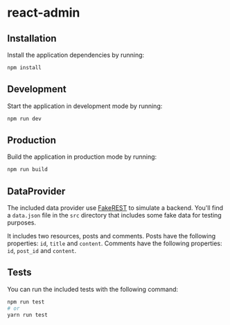 # react-admin

## Installation

Install the application dependencies by running:

```sh
npm install
```

## Development

Start the application in development mode by running:

```sh
npm run dev
```

## Production

Build the application in production mode by running:

```sh
npm run build
```

## DataProvider

The included data provider use [FakeREST](https://github.com/marmelab/fakerest) to simulate a backend.
You'll find a `data.json` file in the `src` directory that includes some fake data for testing purposes.

It includes two resources, posts and comments.
Posts have the following properties: `id`, `title` and `content`.
Comments have the following properties: `id`, `post_id` and `content`.

## Tests

You can run the included tests with the following command:

```sh
npm run test
# or
yarn run test
```
